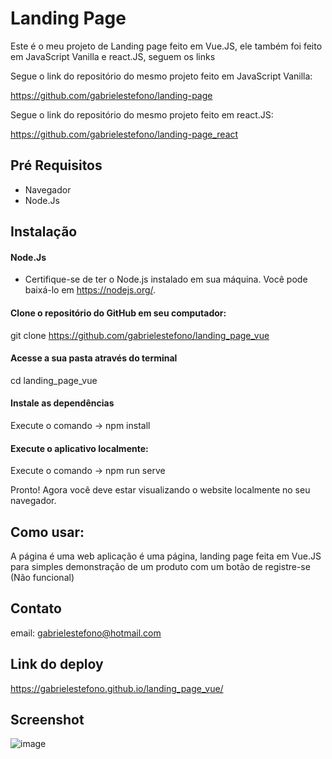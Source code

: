 # Landing Page

Este é o meu projeto de Landing page feito em Vue.JS, ele também foi feito em JavaScript Vanilla e react.JS, seguem os links

Segue o link do repositório do mesmo projeto feito em JavaScript Vanilla:

https://github.com/gabrielestefono/landing-page

Segue o link do repositório do mesmo projeto feito em react.JS:

https://github.com/gabrielestefono/landing-page_react

## Pré Requisitos
* Navegador
* Node.Js

## Instalação

#### Node.Js
* Certifique-se de ter o Node.js instalado em sua máquina. Você pode baixá-lo em https://nodejs.org/.
#### Clone o repositório do GitHub em seu computador:
git clone https://github.com/gabrielestefono/landing_page_vue
#### Acesse a sua pasta através do terminal
cd landing_page_vue
#### Instale as dependências 
Execute o comando -> npm install
#### Execute o aplicativo localmente:
Execute o comando -> npm run serve

Pronto! Agora você deve estar visualizando o website localmente no seu navegador.

## Como usar:

A página é uma web aplicação é uma página, landing page feita em Vue.JS para simples demonstração de um produto com um botão de registre-se (Não funcional)

## Contato

email: gabrielestefono@hotmail.com

## Link do deploy
https://gabrielestefono.github.io/landing_page_vue/

## Screenshot
![image](https://user-images.githubusercontent.com/104292192/234371409-2ed318ab-7dda-4c45-91fa-f051fd18e586.png)


